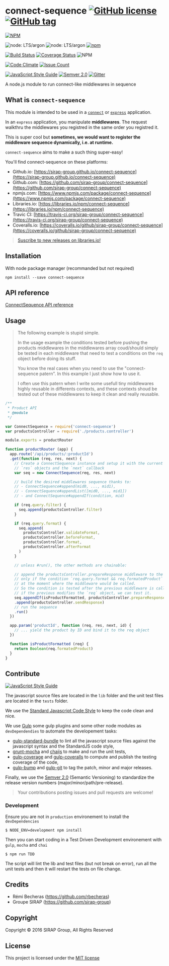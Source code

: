 # connect-sequence [![GitHub license](https://img.shields.io/badge/license-MIT-blue.svg)](https://raw.githubusercontent.com/sirap-group/connect-sequence/master/LICENSE) [![GitHub tag](https://img.shields.io/github/tag/sirap-group/connect-sequence.svg?maxAge=2592000?style=plastic)](git@github.com:sirap-group/connect-sequence.git)

[![NPM](https://nodei.co/npm/connect-sequence.png?compact=true)](https://nodei.co/npm/connect-sequence/)

![node: LTS/argon](https://img.shields.io/badge/node-LTS%20%2F%20Argon-brightgreen.svg)
![node: LTS/argon](https://img.shields.io/badge/node-LTS%20%2F%20Boron-brightgreen.svg)
[![npm](https://img.shields.io/npm/v/connect-sequence.svg?maxAge=2592000?style=plastic)](https://www.npmjs.com/package/connect-sequence)

[![Build Status](https://travis-ci.org/sirap-group/connect-sequence.png)](https://travis-ci.org/sirap-group/connect-sequence)
[![Coverage Status](https://coveralls.io/repos/github/sirap-group/connect-sequence/badge.svg?branch=master)](https://coveralls.io/github/sirap-group/connect-sequence?branch=master)
![NPM](https://david-dm.org/sirap-group/connect-sequence.svg)

[![Code Climate](https://codeclimate.com/github/sirap-group/connect-sequence/badges/gpa.svg)](https://codeclimate.com/github/sirap-group/connect-sequence) [![Issue Count](https://codeclimate.com/github/sirap-group/connect-sequence/badges/issue_count.svg)](https://codeclimate.com/github/sirap-group/connect-sequence)

[![JavaScript Style Guide](https://img.shields.io/badge/code%20style-standard-brightgreen.svg)](http://standardjs.com/)
[![Semver 2.0](https://img.shields.io/badge/Versioning-Semver%202.0-brightgreen.svg)](http://semver.org/)
[![Gitter](https://img.shields.io/gitter/room/nwjs/nw.js.svg?maxAge=2592000?style=plastic)](https://github.com/sirap-group/connect-sequence)

A node.js module to run connect-like middlewares in sequence

## What is `connect-sequence`

This module is intended to be used in a [`connect`](https://github.com/senchalabs/connect) or [`express`](http://expressjs.com) application.

In an `express` application, you manipulate **middlewares**. The request walkthru the middlewares you registred in the same order you registred it.

This is super cool but **sometimes, we would want to register the middleware sequence dynamically, i.e. at runtime.**

`connect-sequence` aims to make a such thing super-easy!

You'll find connect-sequence on these platforms:

- Github.io: [https://sirap-group.github.io/connect-sequence](https://sirap-group.github.io/connect-sequence)
- Github.com: [https://github.com/sirap-group/connect-sequence](https://github.com/sirap-group/connect-sequence)
- npmjs.com: [https://www.npmjs.com/package/connect-sequence](https://www.npmjs.com/package/connect-sequence)
- Libraries.io: [https://libraries.io/npm/connect-sequence](https://libraries.io/npm/connect-sequence)
- Travic CI: [https://travis-ci.org/sirap-group/connect-sequence](https://travis-ci.org/sirap-group/connect-sequence)
- Coveralls.io: [https://coveralls.io/github/sirap-group/connect-sequence](https://coveralls.io/github/sirap-group/connect-sequence)

> [Suscribe to new releases on libraries.io!](https://libraries.io/subscribe/2033386)

## Installation

With node package manager (recommanded but not required)

    npm install --save connect-sequence

## API reference

[ConnectSequence API reference](api.md)

## Usage

> The following example is stupid simple.
>
> In the usage example the conditions tested before pushing the products middlewares in the middlewares array coud/should simply be tested in each middleware that need to test a conditions on the `req` object before doing its stuff.
>
> You know the real cases when you need to use the "connect-sequence patern". In this example I just show how to use it.
>
> I often use this patern when I write some usefull tiny middlewares highly reusable in differents contexts, and these contexts shoud be tested out of these middlewares to keep it clean and really reusable.

```js
/**
 * Product API
 * @module
 */

var ConnectSequence = require('connect-sequence')
var productsController = require('./products.controller')

module.exports = productRouter

function productRouter (app) {
  app.route('/api/products/:productId')
  .get(function (req, res, next) {
    // Create a ConnectSequence instance and setup it with the current `req`,
    // `res` objects and the `next` callback
    var seq = new ConnectSequence(req, res, next)

    // build the desired middlewares sequence thanks to:
    // - ConnectSequence#append(mid0, ..., mid1),
    // - ConnectSequence#appendList([mid0, ..., mid1])
    // - and ConnectSequence#appendIf(condition, mid)

    if (req.query.filter) {
      seq.append(productsController.filter)
    }

    if (req.query.format) {
      seq.append(
        productsController.validateFormat,
        productsController.beforeFormat,
        productsController.format,
        productsController.afterFormat
      )
    }

    // unless #run(), the other methods are chainable:

    // append the productsController.prepareResponse middleware to the sequence
    // only if the condition `req.query.format && req.formatedProduct` is true
    // at the moment where the middleware would be called.
    // So the condition is tested after the previous middleware is called and thus
    // if the previous modifies the `req` object, we can test it.
    seq.appendIf(isProductFormatted, productsController.prepareResponse)
    .append(productsController.sendResponse)
    // run the sequence
    .run()
  })

  app.param('productId', function (req, res, next, id) {
    // ... yield the product by ID and bind it to the req object
  })

  function isProductFormatted (req) {
    return Boolean(req.formatedProduct)
  }
}
```

## Contribute

[![JavaScript Style Guide](https://cdn.rawgit.com/feross/standard/master/badge.svg)](https://github.com/feross/standard)

The javascript source files are located in the `lib` folder and the unit test files are located in the `tests` folder.

We use the [Standard Javascript Code Style](http://standardjs.com/) to keep the code clean and nice.

We use [Gulp](http://gulpjs.com/) some gulp plugins and some other node modules as `devDependendies` to automate the developement tasks:

- [gulp-standard-bundle](https://github.com/ggarciao/gulp-standard-bundle) to lint all the javascript source files against the javascript syntax and the StandardJS code style,
- [grunt-mocha](https://github.com/sindresorhus/gulp-mocha) and [chaijs](https://github.com/chaijs/chai) to make and run the unit tests,
- [gulp-coverage](https://github.com/dylanb/gulp-coverage) and [gulp-coveralls](https://github.com/markdalgleish/gulp-coveralls) to compute and publish the testing coverage of the code,
- [gulp-bump](https://github.com/stevelacy/gulp-bump) and [gulp-git](https://github.com/stevelacy/gulp-git) to tag the patch, minor and major releases.

Finally, we use the [Semver 2.0](http://semver.org/) (Semantic Versioning) to standardize the release version numbers (major/minor/path/pre-release).

> Your contributions posting issues and pull requests are welcome!

### Development

Ensure you are not in `production` environement to install the `devDependencies`

    $ NODE_ENV=development npm install

Then you can start coding in a Test Driven Development environement with `gulp`, `mocha` and `chai`

    $ npm run TDD

The script will lint the lib and test files (but not break on error), run all the unit tests and then it will restart the tests on file change.


## Credits

- Rémi Becheras (https://github.com/rbecheras)
- Groupe SIRAP (https://github.com/sirap-group)

## Copyright

Copyright © 2016 SIRAP Group, All Rights Reserved

## License

This project is licensed under the [MIT license](LICENSE)
